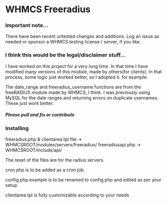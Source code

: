 # WHMCS Freeradius

### Important note...

There have been recent untested changes and additions. Log an issue as needed or sponsor a WHMCS testing license / server, if you like.

### I think this would be the legal/disclaimer stuff...

I have worked on this project for a very long time. In that time I have modified many versions of this module, made by others(for clients). In that process, some logic just worked better, so I adopted it. for example:

The date_range and freeradius_username functions are from the freeRADIUS module made by WHMCS, I think. I was previously using MySQL for the date ranges and returning errors on duplicate usernames. These just work better.

##### Please pull and fix or contribute

### Installing

freeradius.php & clientarea.tpl file -> WHMCSROOT/modules/servers/freeradius/
freeradiusapi.php -> WHMCSROOT/include/api/

The reset of the files are for the radius servers.

cron.php is to be added as a cron job.

config.php.example is to be renamed to config.php and edited as per your setup

clientarea.tpl is fully customizable according to your needs